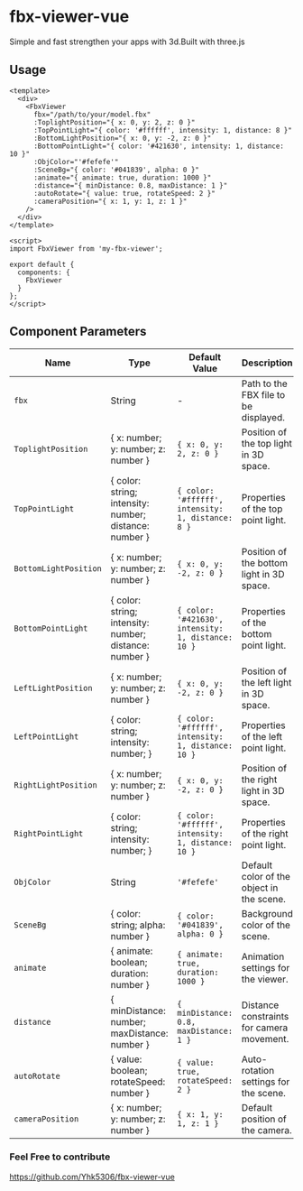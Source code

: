 # fbx-viewer-vue

Simple and fast strengthen your apps with 3d.Built with three.js

## Usage
```vue
<template>
  <div>
    <FbxViewer
      fbx="/path/to/your/model.fbx"
      :ToplightPosition="{ x: 0, y: 2, z: 0 }"
      :TopPointLight="{ color: '#ffffff', intensity: 1, distance: 8 }"
      :BottomLightPosition="{ x: 0, y: -2, z: 0 }"
      :BottomPointLight="{ color: '#421630', intensity: 1, distance: 10 }"
      :ObjColor="'#fefefe'"
      :SceneBg="{ color: '#041839', alpha: 0 }"
      :animate="{ animate: true, duration: 1000 }"
      :distance="{ minDistance: 0.8, maxDistance: 1 }"
      :autoRotate="{ value: true, rotateSpeed: 2 }"
      :cameraPosition="{ x: 1, y: 1, z: 1 }"
    />
  </div>
</template>

<script>
import FbxViewer from 'my-fbx-viewer';

export default {
  components: {
    FbxViewer
  }
};
</script>
```
## Component Parameters

| Name               | Type                                          | Default Value                                    | Description                                   |
|--------------------|-----------------------------------------------|--------------------------------------------------|-----------------------------------------------|
| `fbx`              | String                                        | -                                                | Path to the FBX file to be displayed.         |
| `ToplightPosition` | { x: number; y: number; z: number }           | `{ x: 0, y: 2, z: 0 }`                           | Position of the top light in 3D space.       |
| `TopPointLight`    | { color: string; intensity: number; distance: number } | `{ color: '#ffffff', intensity: 1, distance: 8 }` | Properties of the top point light.           |
| `BottomLightPosition` | { x: number; y: number; z: number }         | `{ x: 0, y: -2, z: 0 }`                          | Position of the bottom light in 3D space.    |
| `BottomPointLight` | { color: string; intensity: number; distance: number } | `{ color: '#421630', intensity: 1, distance: 10 }` | Properties of the bottom point light.        |
| `LeftLightPosition` | { x: number; y: number; z: number }         | `{ x: 0, y: -2, z: 0 }`                          | Position of the left light in 3D space.     |
| `LeftPointLight`   | { color: string; intensity: number; }        | `{ color: '#ffffff', intensity: 1, distance: 10 }` | Properties of the left point light.          |
| `RightLightPosition` | { x: number; y: number; z: number }        | `{ x: 0, y: -2, z: 0 }`                          | Position of the right light in 3D space.    |
| `RightPointLight`  | { color: string; intensity: number; }        | `{ color: '#ffffff', intensity: 1, distance: 10 }` | Properties of the right point light.         |
| `ObjColor`         | String                                        | `'#fefefe'`                                      | Default color of the object in the scene.    |
| `SceneBg`          | { color: string; alpha: number }              | `{ color: '#041839', alpha: 0 }`                 | Background color of the scene.               |
| `animate`          | { animate: boolean; duration: number }        | `{ animate: true, duration: 1000 }`              | Animation settings for the viewer.           |
| `distance`         | { minDistance: number; maxDistance: number }  | `{ minDistance: 0.8, maxDistance: 1 }`           | Distance constraints for camera movement.    |
| `autoRotate`       | { value: boolean; rotateSpeed: number }       | `{ value: true, rotateSpeed: 2 }`                | Auto-rotation settings for the scene.        |
| `cameraPosition`   | { x: number; y: number; z: number }           | `{ x: 1, y: 1, z: 1 }`                           | Default position of the camera.             |


### Feel Free to contribute 

https://github.com/Yhk5306/fbx-viewer-vue